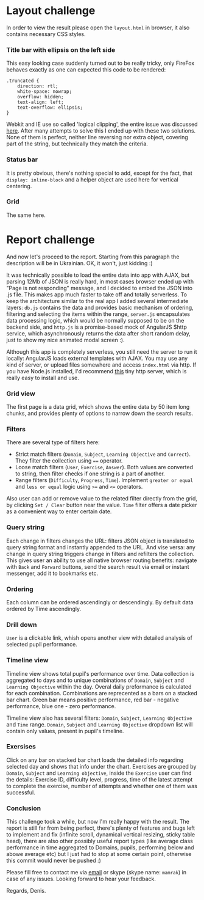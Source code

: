 Layout challenge
================

In order to view the result please open the `layout.html` in browser, it also contains necessary CSS styles.

### Title bar with ellipsis on the left side

This easy looking case suddenly turned out to be really tricky, only FireFox behaves exactly as one can expected this code to be rendered:
```
.truncated {
	direction: rtl;
	white-space: nowrap;
	overflow: hidden;
	text-align: left;
	text-overflow: ellipsis;
}
```
Webkit and IE use so called 'logical clipping', the entire issue was discussed [here](https://code.google.com/p/chromium/issues/detail?id=155836). After many attempts to solve this I ended up with these two solutions. None of them is perfect, neither line reversing nor extra object, covering part of the string, but technically they match the criteria.

### Status bar

It is pretty obvious, there's nothing special to add, except for the fact, that `display: inline-block` and a helper object are used here for vertical centering.

### Grid

The same here.

Report challenge
================

And now let's proceed to the report. Starting from this paragraph the description will be in Ukrainian. OK, it won't, just kidding :)

It was technically possible to load the entire data into app with AJAX, but parsing 12Mb of JSON is really hard, in most cases browser ended up with "Page is not responding" message, and I decided to embed the JSON into .js file. This makes app much faster to take off and totally serverless. To keep the architecture similar to the real app I added several intermediate layers: `db.js` contains the data and provides basic mechanism of ordering, filtering and selecting the items within the range, `server.js` encapsulates data processing logic, which would be normally supposed to be on the backend side, and `http.js` is a promise-based mock of AngularJS $http service, which asynchronously returns the data after short random delay, just to show my nice animated modal screen :).

Although this app is completely serverless, you still need the server to run it locally: AngularJS loads external templates with AJAX. You may use any kind of server, or upload files somewhere and access `index.html` via http. If you have Node.js installed, I'd recommend [this](https://www.npmjs.com/package/http-server) tiny http server, which is really easy to install and use.

### Grid view

The first page is a data grid, which shows the entire data by 50 item long chunks, and provides plenty of options to narrow down the search results.

### Filters

There are several type of filters here:
- Strict match filters (`Domain`, `Subject`, `Learning Objective` and `Correct`). They filter the collection using `==` operator.
- Loose match filters (`User`, `Exercise`, `Answer`). Both values are converted to string, then filter checks if one string is a part of another.
- Range filters (`Difficulty`, `Progress`, `Time`). Implement `greater or equal` and `less or equal` logic using `>=` and `<=` operators.

Also user can add or remove value to the related filter directly from the grid, by clicking `Set / Clear` button near the value. `Time` filter offers a date picker as a convenient way to enter certain date.

### Query string

Each change in filters changes the URL: filters JSON object is translated to query string format and instantly appended to the URL. And vise versa: any change in query string triggers change in filters and refilters the collection. This gives user an ability to use all native browser routing benefits: navigate with `Back` and `Forward` buttons, send the search result via email or instant messenger, add it to bookmarks etc.

### Ordering

Each column can be ordered ascendingly or descendingly. By default data ordered by Time ascendingly.

### Drill down

`User` is a clickable link, whish opens another view with detailed analysis of selected pupil performance.

### Timeline view

Timeline view shows total pupil's performance over time. Data collection is aggregated to days and to unique combinations of `Domain`, `Subject` and `Learning Objective` within the day. Overal daily preformance is calculated for each combination. Combinations are reprecented as a bars on a stacked bar chart. Green bar means positive performance, red bar - negative performance, blue one - zero performance.

Timeline view also has several filters: `Domain`, `Subject`, `Learning Objective` and `Time` range. `Domain`, `Subject` and `Learning Objective` dropdown list will contain only values, present in pupil's timeline.

### Exersises

Click on any bar on stacked bar chart loads the detailed info regarding selected day and shows that info under the chart. Exercises are grouped by `Domain`, `Subject` and `Learning objective`, inside the `Exercise` user can find the details: Exercise ID, difficulty level, progress, time of the latest attempt to complete the exercise, number of attempts and whether one of them was successful.

### Conclusion

This challenge took a while, but now I'm really happy with the result. The report is still far from being perfect, there's plenty of features and bugs left to implement and fix (infinite scroll, dynamical vertical resizing, sticky table head), there are also other possibly useful report types (like average class performance in time aggregated to Domains, pupils, performing below and abowe average etc) but I just had to stop at some certain point, otherwise this commit would never be pushed :)

Please fill free to contact me via [email](mailto:mamrak@gmail.com) or skype (skype name: `mamrak`) in case of any issues. Looking forward to hear your feedback.

Regards,
Denis.